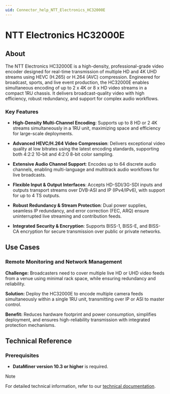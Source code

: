 ```yaml
---
uid: Connector_help_NTT_Electronics_HC32000E
---
```


# NTT Electronics HC32000E

## About

The NTT Electronics HC32000E is a high-density, professional-grade video encoder designed for real-time transmission of multiple HD and 4K UHD streams using HEVC (H.265) or H.264 (AVC) compression.
Engineered for broadcast, sports, and live event production, the HC32000E enables simultaneous encoding of up to 2 x 4K or 8 x HD video streams in a compact 1RU chassis. 
It delivers broadcast-quality video with high efficiency, robust redundancy, and support for complex audio workflows.

### Key Features

- **High-Density Multi-Channel Encoding**: Supports up to 8 HD or 2 4K streams simultaneously in a 1RU unit, maximizing space and efficiency for large-scale deployments.

- **Advanced HEVC/H.264 Video Compression**: Delivers exceptional video quality at low bitrates using the latest encoding standards, supporting both 4:2:2 10-bit and 4:2:0 8-bit color sampling.

- **Extensive Audio Channel Support**: Encodes up to 64 discrete audio channels, enabling multi-language and multitrack audio workflows for live broadcasts.

- **Flexible Input & Output Interfaces**: Accepts HD-SDI/3G-SDI inputs and outputs transport streams over DVB-ASI and IP (IPv4/IPv6), with support for up to 4 TS outputs.

- **Robust Redundancy & Stream Protection**: Dual power supplies, seamless IP redundancy, and error correction (FEC, ARQ) ensure uninterrupted live streaming and contribution feeds.

- **Integrated Security & Encryption**: Supports BISS-1, BISS-E, and BISS-CA encryption for secure transmission over public or private networks.

## Use Cases

### Remote Monitoring and Network Management

**Challenge:** Broadcasters need to cover multiple live HD or UHD video feeds from a venue using minimal rack space, while ensuring redundancy and reliability.

**Solution:** Deploy the HC32000E to encode multiple camera feeds simultaneously within a single 1RU unit, transmitting over IP or ASI to master control.

**Benefit:** Reduces hardware footprint and power consumption, simplifies deployment, and ensures high-reliability transmission with integrated protection mechanisms.

## Technical Reference

### Prerequisites

- **DataMiner version 10.3 or higher** is required.

> [!NOTE]
> For detailed technical information, refer to our [technical documentation](xref:Connector_help_NTT_Eletronics_HC32000E_Technical).
